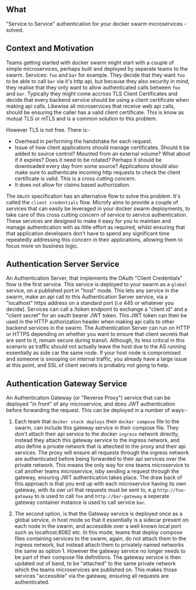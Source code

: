 ## What

"Service to Service" authentication for your docker swarm microservices - solved.

## Context and Motivation

Teams getting started with docker swarm might start with a couple of simple microservices, perhaps built and deployed by seperate teams to the swarm. 
Services: `foo` and `bar` for example.
They decide that they want `foo` to be able to call `bar` via it's http api, but because they also security in mind, they realise that they only want to allow authenticated calls between `foo` and `bar`.
Typically they might come accross TLS Client Certificates and decide that every backend service should be using a client certificate when making api calls.
Likewise all microservices that receive web api calls, should be ensuring the caller has a valid client certificate. 
This is know as mutual TLS or mTLS and is a common solution to this problem.

However TLS is not free. There is:-

- Overhead in performing the handshake.for each request.
- Issue of how client applications should manage certificates. Should it be added to source control? Mounted from an external volume? What about if it expires? Does it need to be rotated? Perhaps it should be downloaded every day from some source? Applications should also make sure to authenticate incoming http requests to check the client certificate is valid. This is a cross cutting concern.
- It does not allow for claims based authorization.

The `OAuth` specification has an alternative flow to solve this problem. It's called the `client credentials` flow.
Microfy aims to provide a couple of services that can easily be leveraged in your docker swarm deployments, to take care of this cross cutting concern of service to service authentication. 
These services are designed to make it easy for you to maintain and manage authentication with as little effort as required, whilst ensuring that that application developers don't have to spend any significant time repeatedly addressing this concern in their applications, allowing them to focus more on business logic.


## Authentication Server Service

An Authentication Server, that implements the OAuth "Client Credentials" flow is the first service.
This service is deployed to your swarm as a `global` service, on a published port in "host" mode.
This lets any service in the swarm, make an api call to this Authentication Server service, via a "localhost" https address on a standard port (i.e 445 or whatever you decide).
Services can call a /token endpoint to exchange a "client id" and a "client secret" for an oauth bearer JWT token.
This JWT token can then be used in the HTTP authorization header when making api calls to other backend services in the swarm. 
The Authentication Server can run on HTTP or HTTPS depending on whether you want to ensure that client secrets that are sent to it, remain secure during transit. Although, its less critical in this scenario as 
traffic should not actually leave the host due to the AS running essentially as side car the same node. If your host node is compromised and someone is snooping on internal traffic, you already have a large issue at this point, and SSL of client secrets is probably not going to help.

## Authentication Gateway Service
An Authentication Gateway (or "Reverse Proxy") service that can be deployed "in front" of any microservice, and does JWT authentication before forwarding the request. This can be deployed in a number of ways:-

1. Each team that `docker stack deploys` their `docker compose` file to the swarm, can include this gateway service in their compose file.
They don't attach their api service to the docker `ingress` network directly, instead they attach this gateway service to the ingress network, and also define a private network that is atteched to the proxy and their api services.
The proxy will ensure all requests through the ingress network are authenticated before being forwarded to their api services over the private network. 
This means the only way for one teams microservice to call another teams microservice, isby sending a request through the gateway, ensuring JWT authentication takes place. The draw back of this approach is that you end up with each microservice having its own gateway, with its owr url that requests must be sent to, e.g `http://foo-gateway` to is used to call `foo` and `http://bar-gateway` a seperate gateway container instance is used to call service `bar`.

2. The second option, is that the Gateway service is deployed once as a global service, in host mode so that it essentially is a sidecar present on each node in the swarm, and accessible over a well known local port such as localhost:8082 etc. 
In this mode, teams that deploy compose files containing services to the swarm, again, do not attach them to the ingress network, but instead attach them to privately named networks the same as option 1.
However the gateway service no longer needs to be part of their compose file definitions.
The gateway service is then updated out of band, to be "attached" to the same private network which the teams microservices are published on. This makes those services "accessible" via the gateway, ensuring all requests are authenticated.
